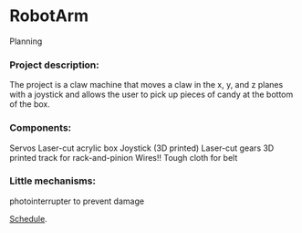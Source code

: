 # RobotArm
Planning
### Project description:
The project is a claw machine that moves a claw in the x, y, and z planes with a joystick and allows the user to pick up pieces of candy at the bottom of the box.
### Components:
Servos
Laser-cut acrylic box
Joystick (3D printed)
Laser-cut gears
3D printed track for rack-and-pinion
Wires!!
Tough cloth for belt
### Little mechanisms:
photointerrupter to prevent damage

[Schedule](https://calendar.google.com/calendarcid=Y2hhcmxvdHRlc3ZpbGxlc2Nob29scy5vcmdfdGpqMmEzdGlvODk3Mm4xOTlqYzZuZG1lczBAZ3JvdXAuY2FsZW5kYXIuZ29vZ2xlLmNvbQ).

